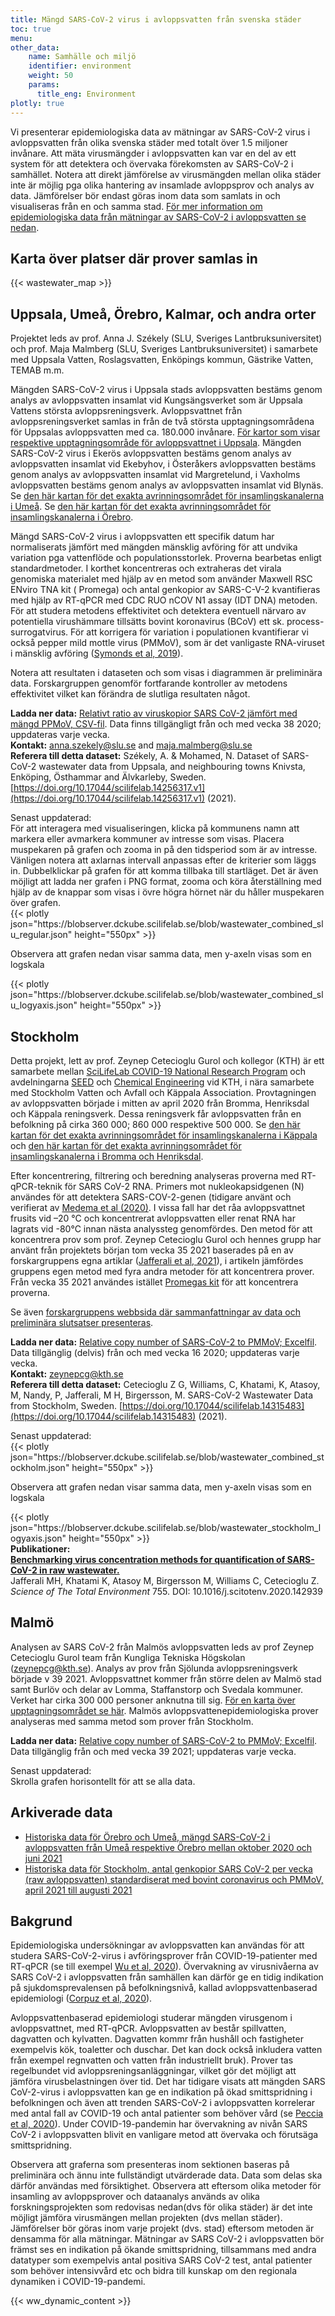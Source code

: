 ```yaml
---
title: Mängd SARS-CoV-2 virus i avloppsvatten från svenska städer
toc: true
menu:
other_data:
    name: Samhälle och miljö
    identifier: environment
    weight: 50
    params:
      title_eng: Environment
plotly: true
---
```


Vi presenterar epidemiologiska data av mätningar av SARS-CoV-2 virus i avloppsvatten från olika svenska städer med totalt över 1.5 miljoner invånare. Att mäta virusmängder i avloppsvatten kan var en del av ett system för att detektera och övervaka förekomsten av SARS-CoV-2 i samhället. Notera att direkt jämförelse av virusmängden mellan olika städer inte är möjlig pga olika hantering av insamlade avloppsprov och analys av data.  Jämförelser bör endast göras inom data som samlats in och visualiseras från en och samma stad. [För mer information om epidemiologiska data från mätningar av SARS-CoV-2 i avloppsvatten se nedan](https://covid19dataportal.se/sv/data_types/environment/wastewater/#bakgrund).

## Karta över platser där prover samlas in

<div class="row justify-content-center mb-4"><div class="col">{{< wastewater_map >}}</div></div>

## Uppsala, Umeå, Örebro, Kalmar, och andra orter

<!-- <div class="alert alert-info">Date: <span id="slu_comment_date"></span><br>Commentary: <span id="slu_comment"></span></div> -->

Projektet leds av prof. Anna J. Székely (SLU, Sveriges Lantbruksuniversitet) och prof. Maja Malmberg (SLU, Sveriges Lantbruksuniversitet) i samarbete med Uppsala Vatten, Roslagsvatten, Enköpings kommun, Gästrike Vatten, TEMAB m.m.

Mängden SARS-CoV-2 virus i Uppsala stads avloppsvatten bestäms genom analys av avloppsvatten insamlat vid Kungsängsverket som är Uppsala Vattens största avloppsreningsverk. Avloppsvattnet från avloppsreningsverket samlas in från de två största upptagningsområdena för Uppsalas avloppsvatten med ca. 180.000 invånare. [För kartor som visar respektive upptagningsområde för avloppsvattnet i Uppsala](/wastewater/avrinningskarta_inlopp_kungsangsverket.pdf). Mängden SARS-CoV-2 virus i Ekerös avloppsvatten bestäms genom analys av avloppsvatten insamlat vid Ekebyhov, i Österåkers avloppsvatten bestäms genom analys av avloppsvatten insamlat vid Margretelund, i Vaxholms avloppsvatten bestäms genom analys av avloppsvatten insamlat vid Blynäs. Se [den här kartan för det exakta avrinningsområdet för insamlingskanalerna i Umeå](/wastewater/map_umeaa.jpg). Se [den här kartan för det exakta avrinningsområdet för insamlingskanalerna i Örebro](/wastewater/map_orebro.pdf).

Mängd SARS-CoV-2 virus i avloppsvatten ett specifik datum har normaliserats jämfört med mängden mänsklig avföring för att undvika variation pga vattenflöde och populationsstorlek. Proverna bearbetas enligt standardmetoder. I korthet koncentreras och extraheras det virala genomiska materialet med hjälp av en metod som använder Maxwell RSC ENviro TNA kit ( Promega) och antal genkopior av SARS-C-V-2 kvantifieras med hjälp av RT-qPCR med CDC RUO nCOV N1 assay (IDT DNA) metoden. För att studera metodens effektivitet och detektera eventuell närvaro av potentiella virushämmare tillsätts bovint koronavirus (BCoV) ett sk. process-surrogatvirus. För att korrigera för variation i populationen kvantifierar vi också pepper mild mottle virus (PMMoV), som är det vanligaste RNA-viruset i mänsklig avföring ([Symonds et al, 2019](https://doi.org/10.1371/journal.ppat.1007639)).

Notera att resultaten i dataseten och som visas i diagrammen är preliminära data. Forskargruppen genomför fortfarande kontroller av metodens effektivitet vilket kan förändra de slutliga resultaten något.

**Ladda ner data:** [Relativt ratio av viruskopior SARS CoV-2 jämfört med mängd PPMoV, CSV-fil](https://datagraphics.dckube.scilifelab.se/dataset/0ac8fa02871745048491de74e5689da9.csv). Data finns tillgängligt från och med vecka 38 2020; uppdateras varje vecka.\
**Kontakt:** anna.szekely@slu.se and maja.malmberg@slu.se\
**Referera till detta dataset:**
Székely, A. & Mohamed, N. Dataset of SARS-CoV-2 wastewater data from Uppsala, and neighbouring towns Knivsta, Enköping, Östhammar and Älvkarleby, Sweden. [https://doi.org/10.17044/scilifelab.14256317.v1](https://doi.org/10.17044/scilifelab.14256317.v1) (2021).

<div class="alert alert-info">Senast uppdaterad: <span id="last_modified_uppsala"></span></div>
<div class="alert alert-secondary small">För att interagera med visualiseringen, klicka på kommunens namn att markera eller avmarkera kommuner av intresse som visas. Placera muspekaren på grafen och zooma in på den tidsperiod som är av intresse. Vänligen notera att axlarnas intervall anpassas efter de kriterier som läggs in. Dubbelklickar på grafen för att komma tillbaka till startläget. Det är även möjligt att ladda ner grafen i PNG format, zooma och köra återställning med hjälp av de knappar som visas i övre högra hörnet när du håller muspekaren över grafen.</div>

<div class="plot_wrapper mb-3">
  <div class="table-responsive">{{< plotly json="https://blobserver.dckube.scilifelab.se/blob/wastewater_combined_slu_regular.json" height="550px" >}}</div>
</div>

Observera att grafen nedan visar samma data, men y-axeln visas som en logskala

<div class="plot_wrapper mb-3">
  <div class="table-responsive">{{< plotly json="https://blobserver.dckube.scilifelab.se/blob/wastewater_combined_slu_logyaxis.json" height="550px" >}}</div>
</div>

## Stockholm

<!-- <div class="alert alert-info">Date: <span id="stockholm_comment_date"></span><br>Commentary: <span id="stockholm_comment"></span></div> -->

Detta projekt, lett av prof. Zeynep Cetecioglu Gurol och kollegor (KTH) är ett samarbete mellan [SciLifeLab COVID-19 National Research Program](https://www.scilifelab.se/covid-19) och avdelningarna [SEED](https://www.kth.se/en/seed) och [Chemical Engineering](https://www.kth.se/ket/chemical-engineering-1.784196) vid KTH, i nära samarbete med Stockholm Vatten och Avfall och Käppala Association. Provtagningen av avloppsvatten började i mitten av april 2020 från Bromma, Henriksdal och Käppala reningsverk. Dessa reningsverk får avloppsvatten från en befolkning på cirka 360 000; 860 000 respektive 500 000. Se [den här kartan för det exakta avrinningsområdet för insamlingskanalerna i Käppala](/wastewater/map_Kappala.pdf) och [den här kartan för det exakta avrinningsområdet för insamlingskanalerna i Bromma och Henriksdal](/wastewater/map_Bromma_Henriksdal.pdf).

Efter koncentrering, filtrering och beredning analyseras proverna med RT-qPCR-teknik för SARS CoV-2 RNA. Primers mot nukleokapsidgenen (N) användes för att detektera SARS-COV-2-genen (tidigare använt och verifierat av [Medema et al (2020)](https://doi.org/10.1016/j.scitotenv.2020.142939). I vissa fall har det råa avloppsvattnet frusits ​​vid –20 °C och koncentrerat avloppsvatten eller renat RNA har lagrats vid -80°C innan nästa analyssteg genomfördes. Den metod för att koncentrera prov som prof. Zeynep Cetecioglu Gurol och hennes grupp har använt från projektets början tom vecka 35 2021 baserades på en av forskargruppens egna artiklar ([Jafferali et al, 2021](https://doi.org/10.1016/j.scitotenv.2020.142939)), i artikeln jämfördes gruppens egen metod med fyra andra metoder för att koncentrera prover. Från vecka 35 2021 användes istället [Promegas kit](https://se.promega.com/applications/virus-detection-assay-coronavirus-detection-covid-19-sars-cov-2/wastewater-based-epidemiology-covid19/) för att koncentrera proverna.

Se även [forskargruppens webbsida där sammanfattningar av data och preliminära slutsatser presenteras](https://www.kth.se/water/research/covid-1.979048).

**Ladda ner data:** [Relative copy number of SARS-CoV-2 to PMMoV; Excelfil](https://blobserver.dckube.scilifelab.se/blob/stockholm_wastewater_method_Sep_2021.xlsx). Data tillgänglig (delvis) från och med vecka 16 2020; uppdateras varje vecka. \
**Kontakt:** zeynepcg@kth.se\
**Referera till detta dataset:**
Cetecioglu Z G, Williams, C, Khatami, K, Atasoy, M, Nandy, P, Jafferali, M H, Birgersson, M. SARS-CoV-2 Wastewater Data from Stockholm, Sweden. [https://doi.org/10.17044/scilifelab.14315483](https://doi.org/10.17044/scilifelab.14315483) (2021).

<div class="alert alert-info">Senast uppdaterad: <span id="last_modified_stockholm"></span></div>

<div class="plot_wrapper mb-3">
  <div class="table-responsive">{{< plotly json="https://blobserver.dckube.scilifelab.se/blob/wastewater_combined_stockholm.json" height="550px" >}}</div>
</div>

Observera att grafen nedan visar samma data, men y-axeln visas som en logskala

<div class="plot_wrapper mb-3">
  <div class="table-responsive">{{< plotly json="https://blobserver.dckube.scilifelab.se/blob/wastewater_stockholm_logyaxis.json" height="550px" >}}</div>
</div>

<div class="row ml-0 mt-3"><b>Publikationer:</b></div><div class="row"><div class="col">
<b><a target="_blank" href="https://doi.org/10.1016/j.scitotenv.2020.142939">Benchmarking virus concentration methods for quantification of SARS-CoV-2 in raw wastewater.</a></b><br>
                    <span class="text-muted">Jafferali MH, Khatami K, Atasoy M, Birgersson M, Williams C, Cetecioglu Z.</span><br>
                    <i>Science of The Total Environment</i> 755. DOI: 10.1016/j.scitotenv.2020.142939
</div></div>

## Malmö

<!-- <div class="alert alert-info">Date: <span id="malmo_comment_date"></span><br>Commentary: <span id="malmo_comment"></span></div> -->

Analysen av SARS  CoV-2 från Malmös avloppsvatten leds av prof Zeynep Cetecioglu Gurol team från Kungliga Tekniska Högskolan (zeynepcg@kth.se). Analys av prov från Sjölunda avloppsreningsverk började v 39 2021.  Avloppsvattnet kommer från större delen av Malmö stad samt Burlöv och delar av Lomma, Staffanstorp och Svedala kommuner. Verket har cirka 300 000 personer anknutna till sig. [För en karta över upptagningsområdet se här](/wastewater/sjolunda.pdf). Malmös avloppsvattenepidemiologiska prover analyseras med samma metod som prover från Stockholm.

**Ladda ner data:** [Relative copy number of SARS-CoV-2 to PMMoV; Excelfil](https://blobserver.dckube.scilifelab.se/blob/stockholm_wastewater_method_Sep_2021.xlsx). Data tillgänglig från och med vecka 39 2021; uppdateras varje vecka.

<div class="alert alert-info">Senast uppdaterad: <span id="last_modified_malmo"></span></div>

<div class="d-md-none alert alert-info">
  Skrolla grafen horisontellt för att se alla data.
</div>

<div class="plot_wrapper">
  <div class="table-responsive" id="malmo"></div>
</div>

## Arkiverade data

- [Historiska data för Örebro och Umeå, mängd SARS-CoV-2 i avloppsvatten från Umeå respektive Örebro mellan oktober 2020 och juni 2021](historic_orebro_umea)
- [Historiska data för Stockholm, antal genkopior SARS CoV-2 per vecka (raw avloppsvatten) standardiserat med bovint coronavirus och PMMoV, april 2021 till augusti 2021](historic_stockholm)

## Bakgrund

Epidemiologiska undersökningar av avloppsvatten kan användas för att studera SARS-CoV-2-virus i avföringsprover från COVID-19-patienter med RT-qPCR (se till exempel [Wu et al, 2020](https://doi.org/10.1016/S2468-1253(20)30083-2)). Övervakning av virusnivåerna av SARS CoV-2 i avloppsvatten från samhällen kan därför ge en tidig indikation på sjukdomsprevalensen på befolkningsnivå, kallad avloppsvattenbaserad epidemiologi ([Corpuz et al, 2020](https://doi.org/10.1016/j.scitotenv.2020.140910)).

Avloppsvattenbaserad epidemiologi studerar mängden virusgenom i avloppsvattnet, med RT-qPCR. Avloppsvatten av består spillvatten, dagvatten och kylvatten. Dagvatten kommr från hushåll och fastigheter exempelvis kök, toaletter och duschar. Det kan dock också inkludera vatten från exempel regnvatten och vatten från industriellt bruk). Prover tas regelbundet vid avloppsreningsanläggningar, vilket gör det möjligt att jämföra virusbelastningen över tid. Det har tidigare visats att mängden SARS CoV-2-virus i avloppsvatten kan ge en indikation på ökad smittspridning i befolkningen och även att trenden SARS-CoV-2 i avloppsvatten korrelerar med antal fall av COVID-19 och antal patienter som behöver vård (se [Peccia et al, 2020](https://doi.org/10.1038/s41587-020-0684-z)). Under COVID-19-pandemin har övervakning av nivån SARS CoV-2 i avloppsvatten blivit en vanligare metod att övervaka och förutsäga smittspridning.

Observera att graferna som presenteras inom sektionen baseras på preliminära och ännu inte fullständigt utvärderade data. Data som delas ska därför användas med försiktighet. Observera att eftersom olika metoder för insamling av avloppsprover och dataanalys används av olika forskningsprojekten som redovisas nedan(dvs för olika städer) är det inte möjligt jämföra virusmängen mellan projekten (dvs mellan städer). Jämförelser bör göras inom varje projekt (dvs. stad) eftersom metoden är densamma för alla mätningar. Mätningar av SARS CoV-2 i avloppsvatten bör främst ses en indikation på ökande smittspridning, tillsammans med andra datatyper som exempelvis antal positiva SARS CoV-2 test, antal patienter som behöver intensivvård etc och  bidra till kunskap om den regionala dynamiken i COVID-19-pandemi.

{{< ww_dynamic_content >}}

<script src="https://cdn.jsdelivr.net/npm/vega@5.19.1"></script>
<script src="https://cdn.jsdelivr.net/npm/vega-lite@5.0.0"></script>
<script src="https://cdn.jsdelivr.net/npm/vega-embed@6.15.1"></script>
<script src="https://datagraphics.dckube.scilifelab.se/graphic/1016b97372e9403da0b8e8e7bb14fa8d.js?id=malmo"></script>
